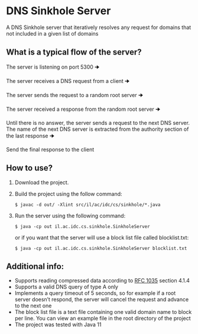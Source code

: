 # DNS Sinkhole Server
A DNS Sinkhole server that iteratively resolves any request for domains that not included in a given list of domains

## What is a typical flow of the server?
The server is listening on port 5300  🠊

The server receives a DNS request from a client  🠊

The server sends the request to a random root server  🠊

The server received a response from the random root server  🠊

Until there is no answer, the server sends a request to the next DNS server. The name of the next DNS server is extracted from the authority section of the last response  🠊

Send the final response to the client

## How to use?
1. Download the project.
2. Build the project using the follow command:

    ```$ javac -d out/ -Xlint src/il/ac/idc/cs/sinkhole/*.java```

3. Run the server using the following command:

    ```$ java -cp out il.ac.idc.cs.sinkhole.SinkholeServer```

    or if you want that the server will use a block list file called blocklist.txt:

    ```$ java -cp out il.ac.idc.cs.sinkhole.SinkholeServer blocklist.txt```

## Additional info:
* Supports reading compressed data according to <a href="https://tools.ietf.org/html/rfc1035">RFC 1035<a> section 4.1.4
* Supports a valid DNS query of type A only
* Implements a query timeout of 5 seconds, so for example if a root server doesn’t respond, the server will cancel the request and advance to the next one
* The block list file is a text file containing one valid domain name to block per line. You can view an example file in the root directory of the project
* The project was tested with Java 11
